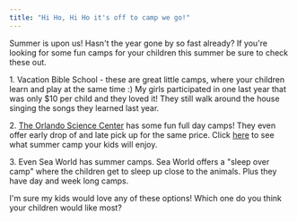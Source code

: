 ```yaml
---
title: "Hi Ho, Hi Ho it's off to camp we go!"
---
```


Summer is upon us! Hasn't the year gone by so fast already? If you're looking for some fun camps for your children this summer be sure to check these out.

1\. Vacation Bible School - these are great little camps, where your children learn and play at the same time :) My girls participated in one last year that was only $10 per child and they loved it! They still walk around the house singing the songs they learned last year.

2\. [The Orlando Science Center](http://www.osc.org/index.php) has some fun full day camps! They even offer early drop of and late pick up for the same price. Click [here](http://www.osc.org/index.php?option=com_content&view=category&layout=blog&id=28&Itemid=45) to see what summer camp your kids will enjoy.

3\. Even Sea World has summer camps. Sea World offers a "sleep over camp" where the children get to sleep up close to the animals. Plus they have day and week long camps.

I'm sure my kids would love any of these options! Which one do you think your children would like most?
